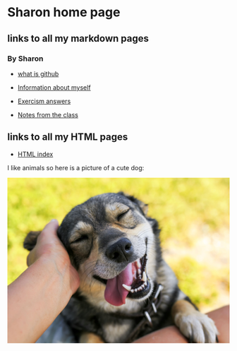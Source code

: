 <head>
	<link rel="shortcut icon" type="image/ico" href="favicon.ico">
</head>
 
# Sharon home page

## links to all my markdown pages

### By Sharon

* [what is github](/page1.md)
 
* [Information about myself](/myself.md)

* [Exercism answers](/exercism.md)

* [Notes from the class](/diary.md)

## links to all my HTML pages

* [HTML index](https://sharonironi.github.io/web/)

I like animals so here is a picture of a cute dog:

![a cute dog](dog.jpg)